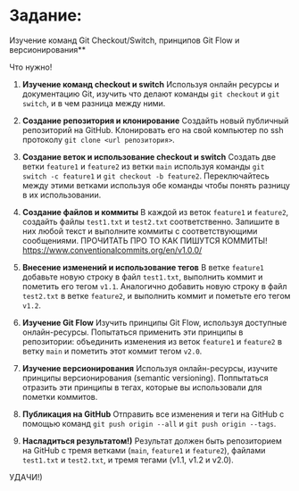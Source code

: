 # Задание:
Изучение команд Git Checkout/Switch, принципов Git Flow и версионирования**

Что нужно!
1. **Изучение команд checkout и switch**
Используя онлайн ресурсы и документацию Git,
изучить что делают команды `git checkout` и `git switch`, и в чем разница между ними.

2. **Создание репозитория и клонирование**
Создайть новый публичный репозиторий на GitHub.
Клонировать его на свой компьютер по ssh протоколу `git clone <url репозитория>`.

3. **Создание веток и использование checkout и switch**
Создать две ветки `feature1` и `feature2` из ветки `main` используя команды
`git switch -c feature1` и `git checkout -b feature2`.
Переключайтесь между этими ветками используя обе команды
чтобы понять разницу в их использовании.

4. **Создание файлов и коммиты**
В каждой из веток `feature1` и `feature2`, создайть файлы
`test1.txt` и `test2.txt` соответственно.
Запишите в них любой текст и выполните коммиты с соответствующими сообщениями.
ПРОЧИТАТЬ ПРО ТО КАК ПИШУТСЯ КОММИТЫ!
https://www.conventionalcommits.org/en/v1.0.0/

5. **Внесение изменений и использование тегов**
В ветке `feature1` добавьте новую строку в файл `test1.txt`, выполнить коммит
и пометить его тегом `v1.1`. Аналогично добавить новую строку в файл `test2.txt`
в ветке `feature2`, и выполнить коммит и пометьте его тегом `v1.2`.

6. **Изучение Git Flow**
Изучить принципы Git Flow, используя доступные онлайн-ресурсы.
Попытаться применить эти принципы в репозитории:
объединить изменения из веток `feature1` и `feature2` в ветку `main`
и пометить этот коммит тегом `v2.0`.

7. **Изучение версионирования**
Используя онлайн-ресурсы, изучите принципы версионирования (semantic versioning).
Поппытаться отразить эти принципы в тегах, которые вы использовали для пометки
коммитов.

8. **Публикация на GitHub**
Отправить все изменения и теги на GitHub с помощью команд
`git push origin --all` и `git push origin --tags`.

9. **Насладиться результатом!)**
Результат должен быть репозиторием на GitHub с тремя ветками
(`main`, `feature1` и `feature2`), файлами `test1.txt` и `test2.txt`,
и тремя тегами (v1.1, v1.2 и v2.0).

УДАЧИ!)
